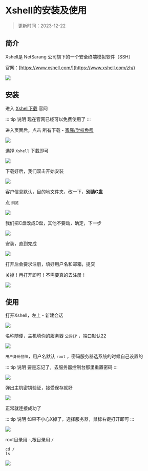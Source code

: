 
# Xshell的安装及使用

> 更新时间：2023-12-22



## 简介

Xshell是 NetSarang 公司旗下的一个安全终端模拟软件（SSH）

官网：[https://www.xshell.com/](https://www.xshell.com/zh/)

![](https://img.viptv.work/viptv/shell/Xshell/Xshell-01.png)




## 安装


进入 [Xshell下载](https://www.xshell.com/zh/all-downloads/) 官网

::: tip 说明
现在官网已经可以免费使用了
:::

进入页面后，点击 所有下载 - [家庭/学校免费](https://www.xshell.com/zh/free-for-home-school/)


![](https://img.viptv.work/viptv/shell/Xshell/Xshell-02.png)


选择 `Xshell` 下载即可

![](https://img.viptv.work/viptv/shell/Xshell/Xshell-03.png)


下载好后，我们双击开始安装

![](https://img.viptv.work/viptv/shell/Xshell/Xshell-04.png)



客户信息默认，目的地文件夹，改一下，**别装C盘**

点 `浏览`

![](https://img.viptv.work/viptv/shell/Xshell/Xshell-05.png)



我们把C盘改成D盘，其他不要动，确定，下一步

![](https://img.viptv.work/viptv/shell/Xshell/Xshell-06.png)



安装，直到完成

![](https://img.viptv.work/viptv/shell/Xshell/Xshell-07.png)


打开后会要求注册，填好用户名和邮箱，提交

关掉！再打开即可！不需要真的去注册！

![](https://img.viptv.work/viptv/shell/Xshell/Xshell-08.png)





## 使用



打开Xshell，左上 - 新建会话

![](https://img.viptv.work/viptv/shell/Xshell/Xshell-09.png)



名称随便，主机填你的服务器 `公网IP` ，端口默认22

![](https://img.viptv.work/viptv/shell/Xshell/Xshell-10.png)



`用户身份登陆`，用户名默认 `root` ，密码服务器选系统的时候自己设置的

::: tip 说明
要是忘记了，去服务器控制台那里重置密码
:::

![](https://img.viptv.work/viptv/shell/Xshell/Xshell-11.png)



弹出主机密钥验证，接受保存就好

![](https://img.viptv.work/viptv/shell/Xshell/Xshell-12.png)



正常就连接成功了

::: tip 说明
如果不小心X掉了，选择服务器，鼠标右键打开即可
:::

![](https://img.viptv.work/viptv/shell/Xshell/Xshell-13.png)



root目录用 `~`,根目录用 `/`

```
cd /
ls
```

![](https://img.viptv.work/viptv/shell/Xshell/Xshell-14.png)


